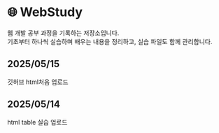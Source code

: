 # 🌐 WebStudy

웹 개발 공부 과정을 기록하는 저장소입니다.  
기초부터 하나씩 실습하며 배우는 내용을 정리하고, 실습 파일도 함께 관리합니다.

## 2025/05/15
깃허브 html처음 업로드

## 2025/05/14
html table 실습 업로드
